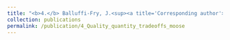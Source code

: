 ```yaml
---
title: "<b>4.</b> Balluffi-Fry, J.<sup><a title='Corresponding author'>✉</a></sup>, Leroux, S. J., Wiersma, Y. F., Heckford, T. R., <u>Rizzuto, M.</u>, Richmond, I. C., Vander Wal, E. [in review]. **Quantity-quality trade-offs revealed using a multiscale test of herbivore resource selection on elemental landscapes.**"
collection: publications
permalink: /publication/4_Quality_quantity_tradeoffs_moose
---
```

